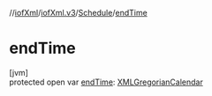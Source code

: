 //[iofXml](../../../index.md)/[iofXml.v3](../index.md)/[Schedule](index.md)/[endTime](end-time.md)

# endTime

[jvm]\
protected open var [endTime](end-time.md): [XMLGregorianCalendar](https://docs.oracle.com/javase/8/docs/api/javax/xml/datatype/XMLGregorianCalendar.html)
